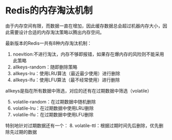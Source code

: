 # Redis的内存淘汰机制

由于内存空间有限，而数据一直在增加，因此缓存数据总会超过机器内存大小，因此需要设计合适的内存淘汰策略以腾出内存空间。

最新版本的Redis一共有8种内存淘汰机制：

1. noevition:不进行淘汰，内存不够即报错，如果存在爆内存的风险则不能采用此策略
2. allkeys-random：随即删除策略
3. allkeys-lru：使用LRU算法（最近最少使用）进行删除
4. allkeys-lfu：使用LFU算法（最不经常使用）进行删除

allkeys是指在所有数据中筛选，对应的还有在过期数据中筛选（volatile）

5. volatile-random：在过期数据中随机删除
6. volatile-lru：在过期数据中使用LRU删除
7. volatile-lfu：在过期数据中使用LFU删除

特别地针对过期数据还有一个：
8. volatile-ttl：根据过期时间先后删除，优先删除先过期的数据
